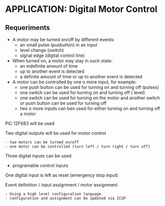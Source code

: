 # APPLICATION: Digital Motor Control

## Requeriments

- A motor may be turned on/off by different events:
  - an small pulse (pusbutton) in an input
  - level change (switch)
  - signal edge (digital control line)
- When turned on, a motor may stay in such state:
  - an indefinite amount of time
  - up to another event is detected
  - a definite amount of time or up to another event is detected
- A motor can be controlled by one o more input, for example:
  - one push button can be used for turning on and turning off (pulses)
  - one switch can be used for turning on and turning off ( level)
  - one switch can be used for turning on the motor and another switch or push button can be used for turning off
  - two o more inputs can ben used for either turning on and turning off a motor





PIC 12F683 will be used



Two digital outputs will be used for motor control

	- two motors can be turned on/off
	- one motor can be controlled (turn left / turn right / turn off)



Three digital inputs can be used 

- programable control inputs 



One digital input is left as reset (emergency stop input)



Event definition / input assignment / motor assignment 

	- Using a high level configuration language
	- configuration and assignment can be updated via ICSP 